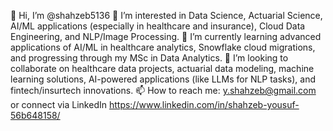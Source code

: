 👋 Hi, I’m @shahzeb5136
👀 I’m interested in Data Science, Actuarial Science, AI/ML applications (especially in healthcare and insurance), Cloud Data Engineering, and NLP/Image Processing.
🌱 I’m currently learning advanced applications of AI/ML in healthcare analytics, Snowflake cloud migrations, and progressing through my MSc in Data Analytics.
💞️ I’m looking to collaborate on healthcare data projects, actuarial data modeling, machine learning solutions, AI-powered applications (like LLMs for NLP tasks), and fintech/insurtech innovations.
📫 How to reach me: y.shahzeb@gmail.com or connect via LinkedIn https://www.linkedin.com/in/shahzeb-yousuf-56b648158/

<!---
shahzeb5136/shahzeb5136 is a ✨ special ✨ repository because its `README.md` (this file) appears on your GitHub profile.
You can click the Preview link to take a look at your changes.
--->
